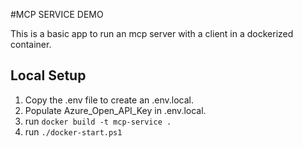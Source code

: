 #MCP SERVICE DEMO

This is a basic app to run an mcp server with a client in a dockerized container.

## Local Setup

1. Copy the .env file to create an .env.local.
2. Populate Azure_Open_API_Key in .env.local.
3. run `docker build -t mcp-service .`
4. run `./docker-start.ps1`